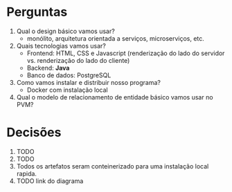 # Perguntas
1. Qual o design básico vamos usar?
	* monólito, arquitetura orientada a serviços, microserviços, etc.
2. Quais tecnologias vamos usar?
	- Frontend: HTML, CSS e Javascript (renderização do lado do servidor vs. renderização do lado do cliente)
	* Backend: **Java**
	* Banco de dados: PostgreSQL
3. Como vamos instalar e distribuir nosso programa?
	* Docker com instalação local
4. Qual o modelo de relacionamento de entidade básico vamos usar no PVM?

# Decisões
1. TODO
2. TODO
3. Todos os artefatos seram conteinerizado para uma instalação local rapida.
4. TODO link do diagrama